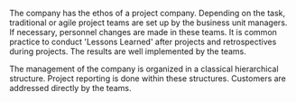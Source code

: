 The company has the ethos of a project company. Depending on the task, traditional or agile project teams are set up by the business unit managers. If necessary, personnel changes are made in these teams. It is common practice to conduct 'Lessons Learned' after projects and retrospectives during projects. The results are well implemented by the teams.

The management of the company is organized in a classical hierarchical structure. Project reporting is done within these structures. Customers are addressed directly by the teams.
